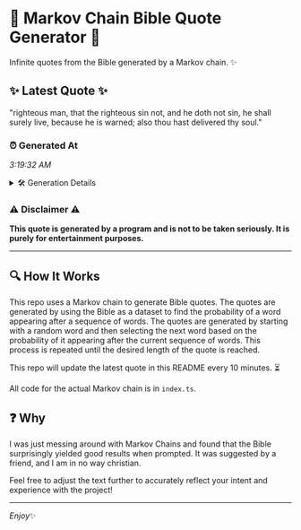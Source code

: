 # 📖 Markov Chain Bible Quote Generator 📖

Infinite quotes from the Bible generated by a Markov chain. ✨

## ✨ Latest Quote ✨
"righteous man, that the righteous sin not, and he doth not sin, he shall surely live, because he is warned; also thou hast delivered thy soul."

### ⏰ Generated At
*3:19:32 AM*

<details>
    <summary>🛠️ Generation Details</summary>
    <p>
        <strong>🌱 Seed:</strong> righteous<br>
        <strong>🔄 Iterations:</strong> 25<br>
        <strong>📜 Context History:</strong><br>[ righteous ]: man,<br>[ righteous, man, ]: that<br>[ righteous, man,, that ]: the<br>[ righteous, man,, that, the ]: righteous<br>[ righteous, man,, that, the, righteous ]: sin<br>[ righteous, man,, that, the, righteous, sin ]: not,<br>[ man,, that, the, righteous, sin, not, ]: and<br>[ that, the, righteous, sin, not,, and ]: he<br>[ the, righteous, sin, not,, and, he ]: doth<br>[ righteous, sin, not,, and, he, doth ]: not<br>[ sin, not,, and, he, doth, not ]: sin,<br>[ not,, and, he, doth, not, sin, ]: he<br>[ and, he, doth, not, sin,, he ]: shall<br>[ he, doth, not, sin,, he, shall ]: surely<br>[ doth, not, sin,, he, shall, surely ]: live,<br>[ not, sin,, he, shall, surely, live, ]: because<br>[ sin,, he, shall, surely, live,, because ]: he<br>[ he, shall, surely, live,, because, he ]: is<br>[ shall, surely, live,, because, he, is ]: warned;<br>[ surely, live,, because, he, is, warned; ]: also<br>[ live,, because, he, is, warned;, also ]: thou<br>[ because, he, is, warned;, also, thou ]: hast<br>[ he, is, warned;, also, thou, hast ]: delivered<br>[ is, warned;, also, thou, hast, delivered ]: thy<br>[ warned;, also, thou, hast, delivered, thy ]: soul.<br>
    </p>
</details>

### ⚠️ Disclaimer ⚠️
**This quote is generated by a program and is not to be taken seriously. It is purely for entertainment purposes.**

---

## 🔍 How It Works

This repo uses a Markov chain to generate Bible quotes. The quotes are generated by using the Bible as a dataset to find the probability of a word appearing after a sequence of words. The quotes are generated by starting with a random word and then selecting the next word based on the probability of it appearing after the current sequence of words. This process is repeated until the desired length of the quote is reached.

This repo will update the latest quote in this README every 10 minutes. ⏳

All code for the actual Markov chain is in `index.ts`.

## ❓ Why

I was just messing around with Markov Chains and found that the Bible surprisingly yielded good results when prompted. 
It was suggested by a friend, and I am in no way christian.

Feel free to adjust the text further to accurately reflect your intent and experience with the project!

---

*Enjoy*✨

